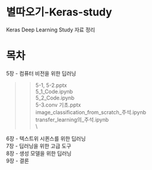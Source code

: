 # 별따오기-Keras-study

Keras Deep Learning Study 자료 정리

# 목차

5장 - 컴퓨터 비전을 위한 딥러닝 
  >> 5-1, 5-2.pptx \
  >> 5_1_Code.ipynb \
  >> 5_2_Code.ipynb \
  >> 5-3.conv 기초.pptx \
  >> image_classification_from_scratch_주석.ipynb \
  >> transfer_learning의_주석.ipynb \
\

6장 - 텍스트위 시퀸스를 위한 딥러닝 \
7장 - 딥러닝을 위한 고급 도구 \
8장 - 생성 모델을 위한 딥러닝 \
9장 - 결론
